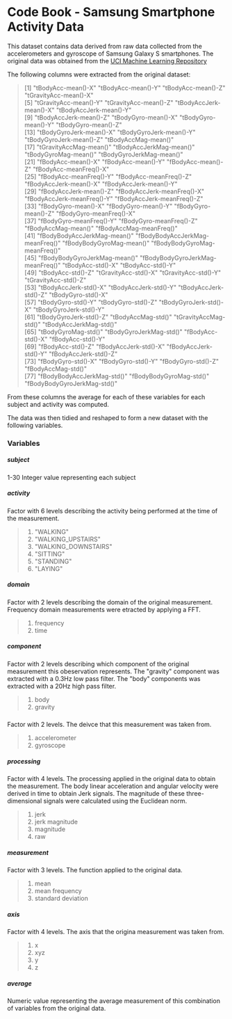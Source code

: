 # Code Book - Samsung Smartphone Activity Data

This dataset contains data derived from raw data collected from the accelerometers and gyroscope of Samsung Galaxy S smartphones. The original data was obtained from the [UCI Machine Learning Repository](http://archive.ics.uci.edu/ml/datasets/Human+Activity+Recognition+Using+Smartphones)

The following columns were extracted from the original dataset:

> [1] "tBodyAcc-mean()-X"               "tBodyAcc-mean()-Y"               "tBodyAcc-mean()-Z"               "tGravityAcc-mean()-X"           
> [5] "tGravityAcc-mean()-Y"            "tGravityAcc-mean()-Z"            "tBodyAccJerk-mean()-X"           "tBodyAccJerk-mean()-Y"          
> [9] "tBodyAccJerk-mean()-Z"           "tBodyGyro-mean()-X"              "tBodyGyro-mean()-Y"              "tBodyGyro-mean()-Z"             
>[13] "tBodyGyroJerk-mean()-X"          "tBodyGyroJerk-mean()-Y"          "tBodyGyroJerk-mean()-Z"          "tBodyAccMag-mean()"             
>[17] "tGravityAccMag-mean()"           "tBodyAccJerkMag-mean()"          "tBodyGyroMag-mean()"             "tBodyGyroJerkMag-mean()"        
>[21] "fBodyAcc-mean()-X"               "fBodyAcc-mean()-Y"               "fBodyAcc-mean()-Z"               "fBodyAcc-meanFreq()-X"          
>[25] "fBodyAcc-meanFreq()-Y"           "fBodyAcc-meanFreq()-Z"           "fBodyAccJerk-mean()-X"           "fBodyAccJerk-mean()-Y"          
>[29] "fBodyAccJerk-mean()-Z"           "fBodyAccJerk-meanFreq()-X"       "fBodyAccJerk-meanFreq()-Y"       "fBodyAccJerk-meanFreq()-Z"      
>[33] "fBodyGyro-mean()-X"              "fBodyGyro-mean()-Y"              "fBodyGyro-mean()-Z"              "fBodyGyro-meanFreq()-X"         
>[37] "fBodyGyro-meanFreq()-Y"          "fBodyGyro-meanFreq()-Z"          "fBodyAccMag-mean()"              "fBodyAccMag-meanFreq()"         
>[41] "fBodyBodyAccJerkMag-mean()"      "fBodyBodyAccJerkMag-meanFreq()"  "fBodyBodyGyroMag-mean()"         "fBodyBodyGyroMag-meanFreq()"    
>[45] "fBodyBodyGyroJerkMag-mean()"     "fBodyBodyGyroJerkMag-meanFreq()" "tBodyAcc-std()-X"                "tBodyAcc-std()-Y"               
>[49] "tBodyAcc-std()-Z"                "tGravityAcc-std()-X"             "tGravityAcc-std()-Y"             "tGravityAcc-std()-Z"            
>[53] "tBodyAccJerk-std()-X"            "tBodyAccJerk-std()-Y"            "tBodyAccJerk-std()-Z"            "tBodyGyro-std()-X"              
>[57] "tBodyGyro-std()-Y"               "tBodyGyro-std()-Z"               "tBodyGyroJerk-std()-X"           "tBodyGyroJerk-std()-Y"          
>[61] "tBodyGyroJerk-std()-Z"           "tBodyAccMag-std()"               "tGravityAccMag-std()"            "tBodyAccJerkMag-std()"          
>[65] "tBodyGyroMag-std()"              "tBodyGyroJerkMag-std()"          "fBodyAcc-std()-X"                "fBodyAcc-std()-Y"               
>[69] "fBodyAcc-std()-Z"                "fBodyAccJerk-std()-X"            "fBodyAccJerk-std()-Y"            "fBodyAccJerk-std()-Z"           
>[73] "fBodyGyro-std()-X"               "fBodyGyro-std()-Y"               "fBodyGyro-std()-Z"               "fBodyAccMag-std()"              
>[77] "fBodyBodyAccJerkMag-std()"       "fBodyBodyGyroMag-std()"          "fBodyBodyGyroJerkMag-std()"     

From these columns the average for each of these variables for each subject and activity was computed.

The data was then tidied and reshaped to form a new dataset with the following variables.

### Variables

##### subject

1-30 Integer value representing each subject

##### activity

Factor with 6 levels describing the activity being performed at the time of the measurement.

>1. "WALKING"
>2. "WALKING_UPSTAIRS"
>3. "WALKING_DOWNSTAIRS"
>4. "SITTING"
>5. "STANDING"
>5. "LAYING" 

##### domain

Factor with 2 levels describing the domain of the original measurement. Frequency domain measurements were etracted by applying a FFT.

>1. frequency
>2. time

##### component

Factor with 2 levels describing which component of the original measurement this obeservation represents. The "gravity" component was extracted with a 0.3Hz low pass filter. The "body" components was extracted with a 20Hz high pass filter.

>1. body
>2. gravity 

#####

Factor with 2 levels. The deivce that this measurement was taken from.

>1. accelerometer
>2. gyroscope

##### processing

Factor with 4 levels. The processing applied in the original data to obtain the measurement. The body linear acceleration and angular velocity were derived in time to obtain Jerk signals. The magnitude of these three-dimensional signals were calculated using the Euclidean norm.

>1. jerk
>2. jerk magnitude
>3. magnitude
>4. raw

##### measurement

Factor with 3 levels. The function applied to the original data.

>1. mean
>2. mean frequency
>3. standard deviation

##### axis

Factor with 4 levels. The axis that the origina measurement was taken from.

>1. x
>2. xyz
>3. y
>4. z

##### average

Numeric value representing the average measurement of this combination of variables from the original data.
